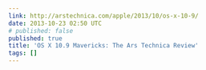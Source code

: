 ```yaml
---
link: http://arstechnica.com/apple/2013/10/os-x-10-9/
date: 2013-10-23 02:50 UTC
# published: false
published: true
title: 'OS X 10.9 Mavericks: The Ars Technica Review'
tags: []
---
```



